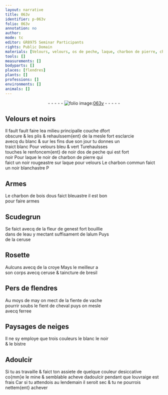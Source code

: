 ```yaml
---
layout: narrative
title: 063v
identifier: p-063v
folio: 063v
annotation: no
author:
mode: tc
editor: GR8975 Seminar Participants
rights: Public Domain
materials: [Velours, velours, os de peche, laque, charbon de pierre, charbon, charbon de bois, Scudegrun, fleur de genest, eau, alum, ceruse, croye, bresil, fiente de vache, fient de cheval, ferree, bistre, mine]
tools: []
measurements: []
bodyparts: []
places: [flendres]
plants: []
professions: []
environments: []
animals: []
---
```


<div class="folio" align="center">- - - - - <a href="http://gallica.bnf.fr/ark:/12148/btv1b10500001g/f132.item" target="_blank"><img src="https://cu-mkp.github.io/2017-workshop-edition/assets/photo-icon.png" alt="folio image: " style="display:inline-block; margin-bottom:-3px;"/>063v</a> - - - - - </div>  
  

## <span class="m">Velours</span> et noirs

 
Il fault fault faire l<span class="del">e</span>a <span class="del">milieu</span> principalle couche <span class="del">d</span>fort<br/> obscure & les plis & rehaulssem{ent} de la mesle fort esclarcie<br/> avecq du blanc & sur les fins d<span class="del">u</span>e son jour tu donnes un<br/> traict blanc Pour <span class="m">velours</span> bleu & vert Tu<span class="del">rehaulsses</span><br/> touches le renfoncem{ent} de noir d<span class="m">os de peche</span> qui est fort<br/> noir Pour <span class="m">laque</span> le noir de <span class="m">charbon de pierre</span> qui<br/> faict un noir rougeastre <span class="add">sur <span class="m">laque</span> pour <span class="m">velours</span></span> Le <span class="m">charbon</span> commun faict<br/> un noir blanchastre <span class="del">P</span>
 
 
  

## Armes

 
Le <span class="m">charbon de bois</span> dous faict bleuastre il est bon<br/> pour faire armes
 
 
  

## <span class="m">Scudegrun</span>

 
Se faict avecq de la <span class="m">fleur de genest</span> fort bouillie<br/> dans de l<span class="m">eau</span> y mectant suffisament de l<span class="m">alum</span> Puys<br/> de la <span class="m">ceruse</span>
 
 
  

## Rosette

 
Aulcuns avecq de la <span class="m">croye</span> Mays le meilleur a<br/> son corps avecq <span class="m">ceruse</span> & taincture de <span class="m">bresil</span>
 
 
  

## Pers de <span class="pl">flendres</span>

 
Au moys de may on mect de la <span class="m">fiente de vache</span><br/> pourrir soubs le <span class="m">fient de cheval</span> puys on mesle<br/> avecq <span class="m">ferree</span>
 
 
  

## Paysages de neiges

 
Il ne sy employe que trois couleurs le blanc le noir<br/> & le <span class="m">bistre</span>
 
 
  

## Adoulcir

 
Si tu as travaille & faict ton assiete de quelque couleur desiccative<br/> co{mm}e le <span class="m">mine</span> & semblable acheve dadoulcir pendant que louvraige est<br/> frais Car si tu attendois au lendemain il seroit sec & tu ne pourrois<br/> nettem{ent} achever
 
